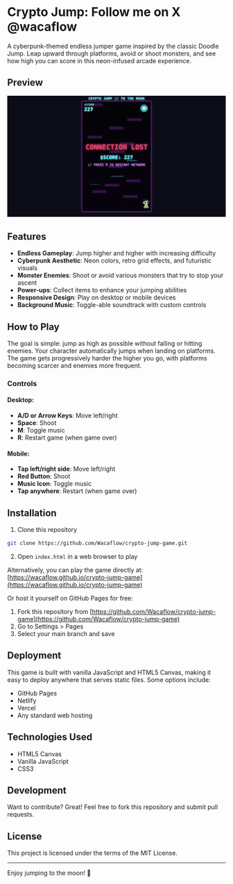 # Crypto Jump: Follow me on X @wacaflow

A cyberpunk-themed endless jumper game inspired by the classic Doodle Jump. Leap upward through platforms, avoid or shoot monsters, and see how high you can score in this neon-infused arcade experience.

## Preview

![Crypto Jump Game Preview](preview.png)

## Features

- **Endless Gameplay**: Jump higher and higher with increasing difficulty
- **Cyberpunk Aesthetic**: Neon colors, retro grid effects, and futuristic visuals
- **Monster Enemies**: Shoot or avoid various monsters that try to stop your ascent
- **Power-ups**: Collect items to enhance your jumping abilities
- **Responsive Design**: Play on desktop or mobile devices
- **Background Music**: Toggle-able soundtrack with custom controls

## How to Play

The goal is simple: jump as high as possible without falling or hitting enemies. Your character automatically jumps when landing on platforms. The game gets progressively harder the higher you go, with platforms becoming scarcer and enemies more frequent.

### Controls

#### Desktop:
- **A/D or Arrow Keys**: Move left/right
- **Space**: Shoot
- **M**: Toggle music
- **R**: Restart game (when game over)

#### Mobile:
- **Tap left/right side**: Move left/right
- **Red Button**: Shoot
- **Music Icon**: Toggle music
- **Tap anywhere**: Restart (when game over)

## Installation

1. Clone this repository
```bash
git clone https://github.com/Wacaflow/crypto-jump-game.git
```

2. Open `index.html` in a web browser to play

Alternatively, you can play the game directly at: [https://wacaflow.github.io/crypto-jump-game](https://wacaflow.github.io/crypto-jump-game)

Or host it yourself on GitHub Pages for free:
1. Fork this repository from [https://github.com/Wacaflow/crypto-jump-game](https://github.com/Wacaflow/crypto-jump-game)
2. Go to Settings > Pages
3. Select your main branch and save

## Deployment

This game is built with vanilla JavaScript and HTML5 Canvas, making it easy to deploy anywhere that serves static files. Some options include:

- GitHub Pages
- Netlify
- Vercel
- Any standard web hosting

## Technologies Used

- HTML5 Canvas
- Vanilla JavaScript
- CSS3

## Development

Want to contribute? Great! Feel free to fork this repository and submit pull requests.

## License

This project is licensed under the terms of the MIT License.

---

Enjoy jumping to the moon! 🚀
